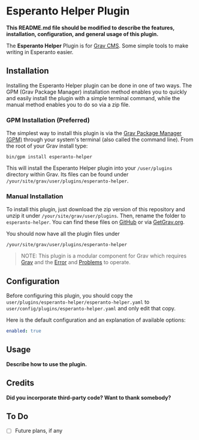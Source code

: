 # Esperanto Helper Plugin

**This README.md file should be modified to describe the features, installation, configuration, and general usage of this plugin.**

The **Esperanto Helper** Plugin is for [Grav CMS](http://github.com/getgrav/grav). Some simple tools to make writing in Esperanto easier.

## Installation

Installing the Esperanto Helper plugin can be done in one of two ways. The GPM (Grav Package Manager) installation method enables you to quickly and easily install the plugin with a simple terminal command, while the manual method enables you to do so via a zip file.

### GPM Installation (Preferred)

The simplest way to install this plugin is via the [Grav Package Manager (GPM)](http://learn.getgrav.org/advanced/grav-gpm) through your system's terminal (also called the command line).  From the root of your Grav install type:

    bin/gpm install esperanto-helper

This will install the Esperanto Helper plugin into your `/user/plugins` directory within Grav. Its files can be found under `/your/site/grav/user/plugins/esperanto-helper`.

### Manual Installation

To install this plugin, just download the zip version of this repository and unzip it under `/your/site/grav/user/plugins`. Then, rename the folder to `esperanto-helper`. You can find these files on [GitHub](https://github.com/jacob-mastel/grav-plugin-esperanto-helper) or via [GetGrav.org](http://getgrav.org/downloads/plugins#extras).

You should now have all the plugin files under

    /your/site/grav/user/plugins/esperanto-helper
	
> NOTE: This plugin is a modular component for Grav which requires [Grav](http://github.com/getgrav/grav) and the [Error](https://github.com/getgrav/grav-plugin-error) and [Problems](https://github.com/getgrav/grav-plugin-problems) to operate.

## Configuration

Before configuring this plugin, you should copy the `user/plugins/esperanto-helper/esperanto-helper.yaml` to `user/config/plugins/esperanto-helper.yaml` and only edit that copy.

Here is the default configuration and an explanation of available options:

```yaml
enabled: true
```

## Usage

**Describe how to use the plugin.**

## Credits

**Did you incorporate third-party code? Want to thank somebody?**

## To Do

- [ ] Future plans, if any


